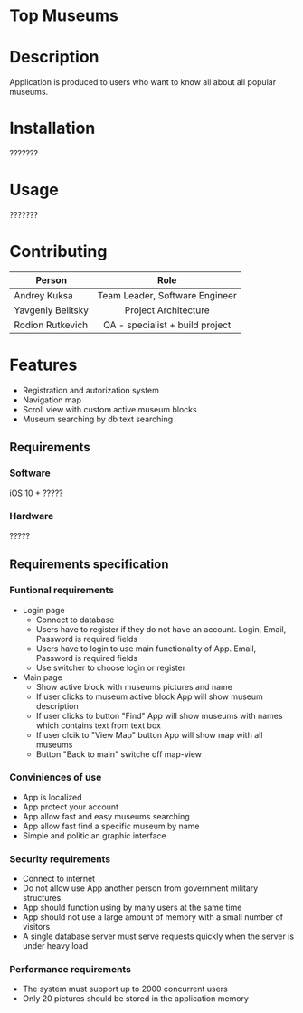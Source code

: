# Top Museums  
# Description  
Application is produced to users who want to know all about all popular museums.

# Installation  
???????

# Usage  
???????

# Contributing
| Person           | Role          |
| -----------------|:-------------:|
| Andrey Kuksa     |Team Leader, Software Engineer  |
| Yavgeniy Belitsky|Project Architecture            |
| Rodion Rutkevich | QA - specialist + build project|

# Features
- Registration and autorization system
- Navigation map
- Scroll view with custom active museum blocks
- Museum searching by db text searching

## Requirements  
### Software  
iOS 10 +
?????  
### Hardware  
?????  
## Requirements specification
### Funtional requirements
- Login page
    - Connect to database
    - Users have to register if they do not have an account. Login, Email, Password is required fields
    - Users have to login to use main functionality of App. Email, Password is required fields
    - Use switcher to choose login or register
- Main page
    - Show active block with museums pictures and name
    - If user clicks to museum active block App will show museum description
    - If user clicks to button "Find" App will show museums with names which contains text from text box
    - If user clcik to "View Map" button App will show map with all museums
    - Button "Back to main" switche off map-view

### Conviniences of use
- App is localized
- App protect your account
- App allow fast and easy museums searching
- App allow fast find a specific museum by name
- Simple and politician graphic interface

### Security requirements
- Connect to internet  
- Do not allow use App another person from government military structures
- App should function using by many users at the same time
- App should not use a large amount of memory with a small number of visitors
- A single database server must serve requests quickly when the server is under heavy load

### Performance requirements
- The system must support up to 2000 concurrent users
- Only 20 pictures should be stored in the application memory
 

